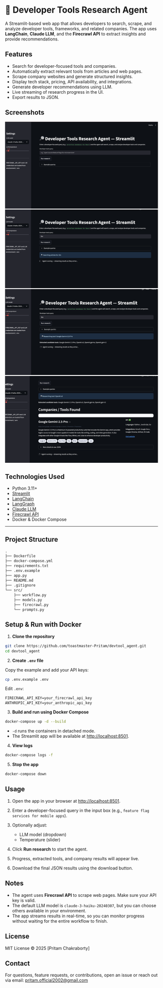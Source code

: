 # 🔎 Developer Tools Research Agent
A Streamlit-based web app that allows developers to search, scrape, and analyze developer tools, frameworks, and related companies. The app uses **LangChain**, **Claude LLM**, and the **Firecrawl API** to extract insights and provide recommendations.
## Features
- Search for developer-focused tools and companies.
- Automatically extract relevant tools from articles and web pages.
- Scrape company websites and generate structured insights.
- Display tech stack, pricing, API availability, and integrations.
- Generate developer recommendations using LLM.
- Live streaming of research progress in the UI.
- Export results to JSON.
## Screenshots
![alt text](/img/image.png)
![alt text](/img/image-1.png)
![alt text](/img/image-2.png)
![alt text](/img/image-3.png)
## Technologies Used
- Python 3.11+
- [Streamlit](https://streamlit.io/)
- [LangChain](https://www.langchain.com/)
- [LangGraph](https://www.langgraph.com/)
- [Claude LLM](https://www.anthropic.com/)
- [Firecrawl API](https://firecrawl.com/)
- Docker & Docker Compose
---
## Project Structure
```
.
├── Dockerfile
├── docker-compose.yml
├── requirements.txt
├── .env.example
├── app.py
├── README.md
├── .gitignore
└── src/
    ├── workflow.py
    ├── models.py
    ├── firecrawl.py
    └── prompts.py
```
## Setup & Run with Docker
1. **Clone the repository**

```bash
git clone https://github.com/toastmaster-Pritam/devtool_agent.git
cd devtool_agent
```
2. **Create `.env` file**

Copy the example and add your API keys:

```bash
cp .env.example .env
```
Edit `.env`:

```env
FIRECRAWL_API_KEY=your_firecrawl_api_key
ANTHROPIC_API_KEY=your_anthropic_api_key
```
3. **Build and run using Docker Compose**

```bash
docker-compose up -d --build
```
* `-d` runs the containers in detached mode.
* The Streamlit app will be available at [http://localhost:8501](http://localhost:8501).
4. **View logs**

```bash
docker-compose logs -f
```
5. **Stop the app**

```bash
docker-compose down
```
## Usage
1. Open the app in your browser at [http://localhost:8501](http://localhost:8501).
2. Enter a developer-focused query in the input box (e.g., `feature flag services for mobile apps`).
3. Optionally adjust:

    * LLM model (dropdown)
    * Temperature (slider)
4. Click **Run research** to start the agent.
5. Progress, extracted tools, and company results will appear live.
6. Download the final JSON results using the download button.
## Notes
* The agent uses **Firecrawl API** to scrape web pages. Make sure your API key is valid.
* The default LLM model is `claude-3-haiku-20240307`, but you can choose others available in your environment.
* The app streams results in real-time, so you can monitor progress without waiting for the entire workflow to finish.
## License
MIT License © 2025 \[Pritam Chakraborty]
## Contact
For questions, feature requests, or contributions, open an issue or reach out via email: [pritam.official2002@gmail.com](mailto:pritam.official2002@gmail.com)
